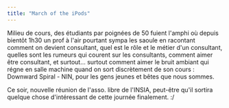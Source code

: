 ```yaml
---
title: "March of the iPods"
---
```


Milieu de cours, des étudiants par poignées de 50 fuient l'amphi où depuis
bientôt 1h30 un prof à l'air pourtant sympa les saoule en racontant comment on
devient consultant, quel est le rôle et le métier d'un consultant, quelles
sont les rumeurs qui courent sur les consultants, comment aimer être
consultant, et surtout... surtout comment aimer le bruit ambiant qui régne en
salle machine quand on sort discrètement de son cours : Downward Spiral - NIN,
pour les gens jeunes et bêtes que nous sommes.

Ce soir, nouvelle réunion de l'asso. libre de l'INSIA, peut-être qu'il sortira
quelque chose d'intéressant de cette journée finalement. :/

